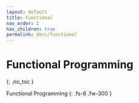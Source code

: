 ```yaml
---
layout: default
title: Functional
nav_order: 2
has_children: true
permalink: docs/functional
---
```


# Functional Programming
{: .no_toc }

Functional Programming
{: .fs-6 .fw-300 }